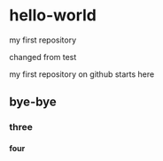 # hello-world
my first repository

changed from test

my first repository on github starts here
## bye-bye
### three
#### four



